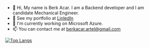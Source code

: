 - 👋 Hi, My name is Berk Acar. I am a Backend developer and I am candidate Mechanical Engineer.
- 👀 See my portfolio at <a href ="https://www.linkedin.com/in/berkacar/">LinledIn</a>
- 🌱 I'm currently working on Microsoft Azure.
- 📫 You can contact me at <a href="mailto:someone@example.com">berkacar.artel@gmail.com</a>

[![Top Langs](https://github-readme-stats.vercel.app/api/top-langs/?username=berkacardev&layout=donut-vertical)](https://github.com/anuraghazra/github-readme-stats)
